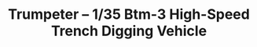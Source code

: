 ---
layout: product
title: "Trumpeter – 1/35 Btm-3 High-Speed Trench Digging Vehicle"
price: "9000" 
desc: "N/A"
img_path: "/assets/img/TRU09502.jpg"
brand: "N/A"
available: false
special_offer: false
new: false
soon: false
cat: "010000"
subcat: "013400"
subsubcat: "0N/A"
sifra: "TRU09502"
popular: false
---
